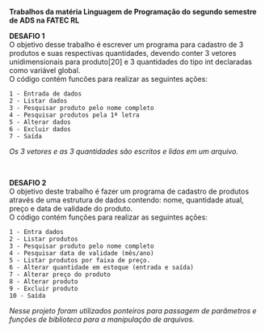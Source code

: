 **Trabalhos da matéria Linguagem de Programação do segundo semestre de ADS na FATEC RL**

**DESAFIO 1**<br>
    O objetivo desse trabalho é escrever um programa para cadastro de 3 produtos e suas respectivas quantidades, devendo conter 3 vetores unidimensionais para produto[20] e 3 quantidades do tipo int declaradas como variável global.<br>
O código contém funcões para realizar as seguintes ações:

    1 - Entrada de dados
    2 - Listar dados
    3 - Pesquisar produto pelo nome completo
    4 - Pesquisar produtos pela 1ª letra
    5 - Alterar dados
    6 - Excluir dados
    7 - Saída

*Os 3 vetores e as 3 quantidades são escritos e lidos em um arquivo.*

<br>

**DESAFIO 2**<br>
    O objetivo deste trabalho é fazer um programa de cadastro de produtos através de uma estrutura de dados contendo: nome, quantidade atual, preço e data de validade do produto.<br>
O código contém funções para realizar as seguintes ações:

    1 - Entra dados
    2 - Listar produtos
    3 - Pesquisar produto pelo nome completo
    4 - Pesquisar data de validade (mês/ano)
    5 - Listar produtos por faixa de preço.
    6 - Alterar quantidade em estoque (entrada e saída)
    7 - Alterar preço do produto
    8 - Alterar produto
    9 - Excluir produto
    10 - Saída

*Nesse projeto foram utilizados ponteiros para passagem de parâmetros e funções de biblioteca para a manipulação de arquivos.*
